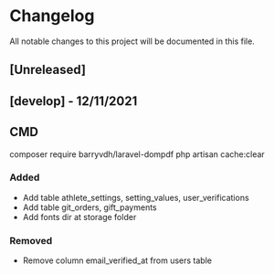 # Changelog

All notable changes to this project will be documented in this file.

## [Unreleased]

## [develop] - 12/11/2021

## CMD

composer require barryvdh/laravel-dompdf
php artisan cache:clear

### Added

- Add table athlete_settings, setting_values, user_verifications
- Add table git_orders, gift_payments
- Add fonts dir at storage folder

### Removed

-   Remove column email_verified_at from users table

